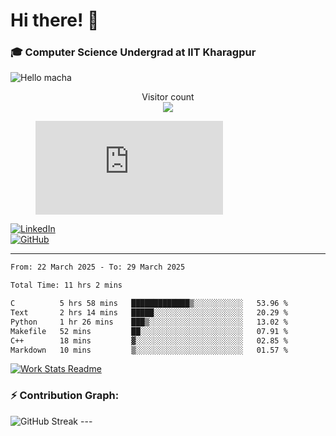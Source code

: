 # Hi there! 👋

### 🎓 Computer Science Undergrad at IIT Kharagpur

<img src="https://raw.githubusercontent.com/sagar-viradiya/sagar-viradiya/master/resources/banner.png" alt="Hello macha">

<p align="center"> 
  Visitor count<br>
  <img src="https://profile-counter.glitch.me/sesiii/count.svg" />
</p>

<figure><embed src="https://wakatime.com/share/@81d5e6c4-c575-43e6-9a9e-85ed25517f53/42cf003a-18dd-42ef-bded-df01146821f2.svg"></embed></figure>

[![LinkedIn](https://img.shields.io/badge/LinkedIn-0077B5?style=for-the-badge&logo=linkedin&logoColor=white)](https://www.linkedin.com/in/sesidadi)  
[![GitHub](https://img.shields.io/badge/GitHub-181717?style=for-the-badge&logo=github&logoColor=white)](https://github.com/sesiii)

---
<!--START_SECTION:waka-->

```txt
From: 22 March 2025 - To: 29 March 2025

Total Time: 11 hrs 2 mins

C          5 hrs 58 mins   █████████████▒░░░░░░░░░░░   53.96 %
Text       2 hrs 14 mins   █████░░░░░░░░░░░░░░░░░░░░   20.29 %
Python     1 hr 26 mins    ███▒░░░░░░░░░░░░░░░░░░░░░   13.02 %
Makefile   52 mins         ██░░░░░░░░░░░░░░░░░░░░░░░   07.91 %
C++        18 mins         ▓░░░░░░░░░░░░░░░░░░░░░░░░   02.85 %
Markdown   10 mins         ▒░░░░░░░░░░░░░░░░░░░░░░░░   01.57 %
```

<!--END_SECTION:waka-->


[![Work Stats Readme](https://github.com/sesiii/sesiii/actions/workflows/main.yml/badge.svg)](https://github.com/sesiii/sesiii/actions/workflows/main.yml)

### ⚡ Contribution Graph:

<img src="https://streak-stats.demolab.com/?user=sesiii&theme=radical" alt="GitHub Streak" />
---


